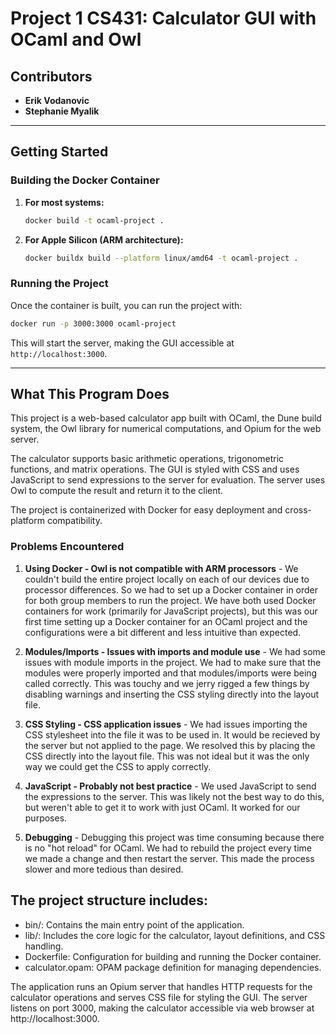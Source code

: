 # Project 1 CS431: Calculator GUI with OCaml and Owl

## Contributors

- **Erik Vodanovic**
- **Stephanie Myalik**

---

## Getting Started

### Building the Docker Container

1. **For most systems:**

   ```bash
   docker build -t ocaml-project .
   ```

2. **For Apple Silicon (ARM architecture):**
   ```bash
   docker buildx build --platform linux/amd64 -t ocaml-project .
   ```

### Running the Project

Once the container is built, you can run the project with:

```bash
docker run -p 3000:3000 ocaml-project
```

This will start the server, making the GUI accessible at `http://localhost:3000`.

---

## What This Program Does
This project is a web-based calculator app built with OCaml, the Dune build system, the Owl library for numerical computations, and Opium for the web server.

The calculator supports basic arithmetic operations, trigonometric functions, and matrix operations. The GUI is styled with CSS and uses JavaScript to send expressions to the server for evaluation. The server uses Owl to compute the result and return it to the client.

The project is containerized with Docker for easy deployment and cross-platform compatibility.

### Problems Encountered

1. **Using Docker - Owl is not compatible with ARM processors** - We couldn't build the entire project locally on each of our devices due to processor differences. So we had to set up a Docker container in order for both group members to run the project. We have both used Docker containers for work (primarily for JavaScript projects), but this was our first time setting up a Docker container for an OCaml project and the configurations were a bit different and less intuitive than expected.

2. **Modules/Imports - Issues with imports and module use** - We had some issues with module imports in the project. We had to make sure that the modules were properly imported and that modules/imports were being called correctly. This was touchy and we jerry rigged a few things by disabling warnings and inserting the CSS styling directly into the layout file. 

3. **CSS Styling - CSS application issues** - We had issues importing the CSS stylesheet into the file it was to be used in. It would be recieved by the server but not applied to the page. We resolved this by placing the CSS directly into the layout file. This was not ideal but it was the only way we could get the CSS to apply correctly.

4. **JavaScript - Probably not best practice** - We used JavaScript to send the expressions to the server. This was likely not the best way to do this, but weren't able to get it to work with just OCaml. It worked for our purposes.

5. **Debugging** - Debugging this project was time consuming because there is no "hot reload" for OCaml. We had to rebuild the project every time we made a change and then restart the server. This made the process slower and more tedious than desired. 


## The project structure includes:

- bin/: Contains the main entry point of the application.
- lib/: Includes the core logic for the calculator, layout definitions, and CSS handling.
- Dockerfile: Configuration for building and running the Docker container.
- calculator.opam: OPAM package definition for managing dependencies.

The application runs an Opium server that handles HTTP requests for the calculator operations and serves CSS file for styling the GUI. The server listens on port 3000, making the calculator accessible via web browser at http://localhost:3000.
